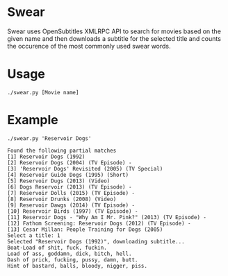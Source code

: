# Swear
Swear uses OpenSubtitles XMLRPC API to search for movies based on the given name and then downloads a subtitle for the selected title and counts the occurence of the most commonly used swear words.

# Usage

    ./swear.py [Movie name]

# Example

    ./swear.py 'Reservoir Dogs'
    
    Found the following partial matches
    [1] Reservoir Dogs (1992)
    [2] Reservoir Dogs (2004) (TV Episode) -
    [3] 'Reservoir Dogs' Revisited (2005) (TV Special)
    [4] Reservoir Guide Dogs (1995) (Short)
    [5] Reservoir Dugs (2013) (Video)
    [6] Dogs Reservoir (2013) (TV Episode) -
    [7] Reservoir Dolls (2015) (TV Episode) -
    [8] Reservoir Drunks (2008) (Video)
    [9] Reservoir Dawgs (2014) (TV Episode) -
    [10] Reservoir Birds (1997) (TV Episode) -
    [11] Reservoir Dogs - "Why Am I Mr. Pink?" (2013) (TV Episode) -
    [12] Fathom Screening: Reservoir Dogs (2012) (TV Episode) -
    [13] Cesar Millan: People Training for Dogs (2005)
    Select a title: 1
    Selected "Reservoir Dogs (1992)", downloading subtitle...
    Boat-Load of shit, fuck, fuckin.
    Load of ass, goddamn, dick, bitch, hell.
    Dash of prick, fucking, pussy, damn, butt.
    Hint of bastard, balls, bloody, nigger, piss.
    

